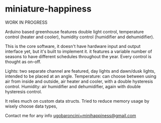 # miniature-happiness

WORK IN PROGRESS

Arduino based greenhouse
features double light control, temperature control (heater and cooler), humidity control (humidifier and dehumidifier).

This is the core software, it doesn't have hardware input and output interface yet, but it's built to implement it. 
it features a variable number of seasons to have different schedules throughout the year.
Every control is thought as on-off.

Lights: two separate channel are featured, day lights and dawn/dusk lights, intended to be placed at an angle.
Temperature: can choose between using air from inside and outside, air heater and cooler, with a double hysteresis control.
Humidity: air humidifier and dehumidifier, again with double hysteresis control.

It relies much on custom data structs.
Tried to reduce memory usage by wisely choose data types, 

Contact me for any info
ugobaroncini+minihappiness@gmail.com

